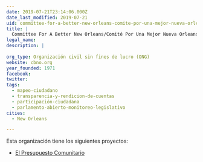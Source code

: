 ```yaml
---
date: 2019-07-21T23:14:06.000Z
date_last_modified: 2019-07-21
uid: committee-for-a-better-new-orleans-comite-por-una-mejor-nueva-orleans
title: |
  Committee For A Better New Orleans/Comité Por Una Mejor Nueva Orleans
legal_name: 
description: |
  
org_type: Organización civil sin fines de lucro (ONG)
website: cbno.org
year_founded: 1971
facebook: 
twitter: 
tags:
  - mapeo-ciudadano
  - transparencia-y-rendicion-de-cuentas
  - participación-ciudadana
  - parlamento-abierto-monitoreo-legislativo
cities: 
  - New Orleans

---
```


Esta organización tiene los siguientes proyectos:

- [El Presupuesto Comunitario](/proyectos/el-presupuesto-comunitario)
